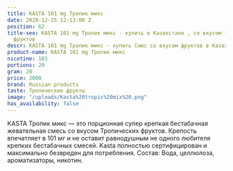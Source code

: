```yaml
---
title: KASTA 101 mg Тропик микс
date: 2020-12-25 12:13:00 Z
position: 62
title-seo: KASTA 101 mg Тропик микс - купить в Казахстане , со вкусом тропических
  фруктов
descr: KASTA 101 mg Тропик микс - купить Снюс со вкусом фруктов в Казахстане.
product-name: KASTA 101 mg Тропик микс
nicotine: 101
portions: 20
gram: 20
price: 2000
brand: Russian products
taste: Тропические фрукты
image: "/uploads/Kasta%20tropic%20mix%20.png"
has_availability: false
---
```


KASTA Тропик микс — это порционная супер крепкая бестабачная жевательная смесь со вкусом Тропических фруктов. Крепость впечатляет в 101 мг и не оставит равнодушным не одного любителя крепких бестабачных смесей. Kasta полностью сертифицирован и максимально безвреден для потребления. Состав: Вода, целлюлоза, ароматизаторы, никотин.